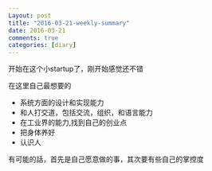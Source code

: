 ```yaml
---
Layout: post
title: "2016-03-21-weekly-summary"
date: 2016-03-21
comments: true
categories: [diary]
---
```


开始在这个小startup了，刚开始感觉还不错

在这里自己最想要的
 - 系统方面的设计和实现能力  
 - 和人打交道，包括交流，组织，和语言能力
 - 在工业界的能力,找到自己的创业点
 - 把身体养好
 - 认识人

有可能的話，首先是自己愿意做的事，其次要有些自己的掌控度
